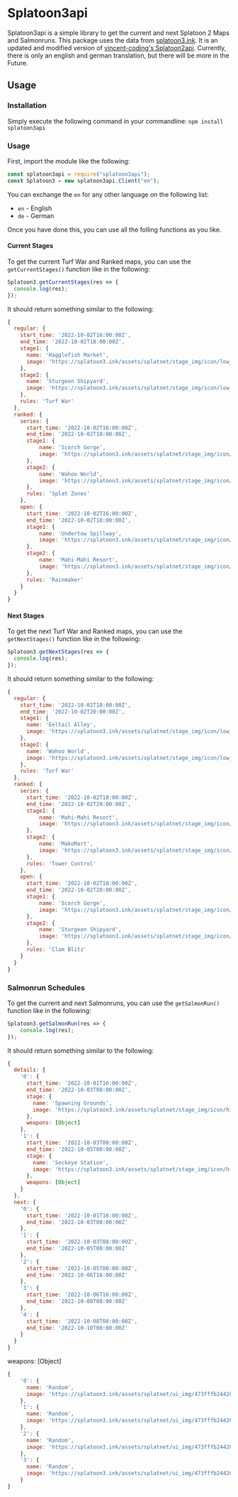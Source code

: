 # Splatoon3api
Splatoon3api is a simple library to get the current and next Splatoon 2 Maps and Salmonruns. This package uses the data from [splatoon3.ink](https://splatoon3.ink/). It is an updated and modified version of [vincent-coding's Splatoon2api](https://github.com/vincent-coding/Splatoon2api). Currently, there is only an english and german translation, but there will be more in the Future.

## Usage
### Installation
Simply execute the following command in your commandline:
```npm install splatoon3api```
### Usage
First, import the module like the following:
```js
const splatoon3api = require("splatoon3api");
const Splatoon3 = new splatoon3api.Client("en");
```
You can exchange the `en` for any other language on the following list:
- `en` - English
- `de` - German

Once you have done this, you can use all the folling functions as you like.

#### Current Stages
To get the current Turf War and Ranked maps, you can use the `getCurrentStages()` function like in the following:
```js
Splatoon3.getCurrentStages(res => {
  console.log(res);
});
```
It should return something similar to the following:
```js
{
  regular: {
    start_time: '2022-10-02T16:00:00Z',
    end_time: '2022-10-02T18:00:00Z',
    stage1: {
      name: 'Hagglefish Market',
      image: 'https://splatoon3.ink/assets/splatnet/stage_img/icon/low_resolution/8dc2f16d39c630bab40cead5b2485ca3559e829d0d3de0c2232c7a62fefb5fa9_1.png'
    },
    stage2: {
      name: 'Sturgeon Shipyard',
      image: 'https://splatoon3.ink/assets/splatnet/stage_img/icon/low_resolution/48684c69d5c5a4ffaf16b712a4895545a8d01196115d514fc878ce99863bb3e9_1.png'
    },
    rules: 'Turf War'
  },
  ranked: {
    series: {
      start_time: '2022-10-02T16:00:00Z',
      end_time: '2022-10-02T18:00:00Z',
      stage1: {
          name: 'Scorch Gorge',
          image: 'https://splatoon3.ink/assets/splatnet/stage_img/icon/low_resolution/35f9ca08ccc2bf759774ab2cb886567c117b9287875ca92fb590c1294ddcdc1e_1.png'
      },
      stage2: {
          name: 'Wahoo World',
          image: 'https://splatoon3.ink/assets/splatnet/stage_img/icon/low_resolution/61ea801fa4ed32360dcaf83986222ded46a72dbf56194acc6d0cf4659a92ba85_1.png'
      },
      rules: 'Splat Zones'
    },
    open: {
      start_time: '2022-10-02T16:00:00Z',
      end_time: '2022-10-02T18:00:00Z',
      stage1: {
          name: 'Undertow Spillway',
          image: 'https://splatoon3.ink/assets/splatnet/stage_img/icon/low_resolution/9b1c17b2075479d0397d2fb96efbc6fa3a28900712920e5fe1e9dfc59c6abc5c_1.png'
      },
      stage2: {
          name: 'Mahi-Mahi Resort',
          image: 'https://splatoon3.ink/assets/splatnet/stage_img/icon/low_resolution/8273118c1ffe1bf6fe031c7d8c9795dab52632c9b76e8e9f01f644ac5ae0ccc0_1.png'
      },
      rules: 'Rainmaker'
    }
  }
}
```
#### Next Stages
To get the next Turf War and Ranked maps, you can use the `getNextStages()` function like in the following:
```js
Splatoon3.getNextStages(res => {
  console.log(res);
});
```
It should return something similar to the following:
```js
{
  regular: {
    start_time: '2022-10-02T18:00:00Z',
    end_time: '2022-10-02T20:00:00Z',
    stage1: {
      name: 'Eeltail Alley',
      image: 'https://splatoon3.ink/assets/splatnet/stage_img/icon/low_resolution/898e1ae6c737a9d44552c7c81f9b710676492681525c514eadc68a6780aa52af_1.png'
    },
    stage2: {
      name: 'Wahoo World',
      image: 'https://splatoon3.ink/assets/splatnet/stage_img/icon/low_resolution/61ea801fa4ed32360dcaf83986222ded46a72dbf56194acc6d0cf4659a92ba85_1.png'
    },
    rules: 'Turf War'
  },
  ranked: {
    series: {
      start_time: '2022-10-02T18:00:00Z',
      end_time: '2022-10-02T20:00:00Z',
      stage1: {
          name: 'Mahi-Mahi Resort',
          image: 'https://splatoon3.ink/assets/splatnet/stage_img/icon/low_resolution/8273118c1ffe1bf6fe031c7d8c9795dab52632c9b76e8e9f01f644ac5ae0ccc0_1.png'
      },
      stage2: {
          name: 'MakoMart',
          image: 'https://splatoon3.ink/assets/splatnet/stage_img/icon/low_resolution/a8ba96c3dbd015b7bc6ea4fa067245c4e9aee62b6696cb41e02d35139dd21fe7_1.png'
      },
      rules: 'Tower Control'
    },
    open: {
      start_time: '2022-10-02T18:00:00Z',
      end_time: '2022-10-02T20:00:00Z',
      stage1: {
          name: 'Scorch Gorge',
          image: 'https://splatoon3.ink/assets/splatnet/stage_img/icon/low_resolution/35f9ca08ccc2bf759774ab2cb886567c117b9287875ca92fb590c1294ddcdc1e_1.png'
      },
      stage2: {
          name: 'Sturgeon Shipyard',
          image: 'https://splatoon3.ink/assets/splatnet/stage_img/icon/low_resolution/48684c69d5c5a4ffaf16b712a4895545a8d01196115d514fc878ce99863bb3e9_1.png'
      },
      rules: 'Clam Blitz'
    }
  }
}
```

### Salmonrun Schedules
To get the current and next Salmonruns, you can use the ``getSalmonRun()`` function like in the following:
```js
Splatoon3.getSalmonRun(res => {
    console.log(res);
});
```
It should return something similar to the following:
```js
{
  details: {
    '0': {
      start_time: '2022-10-01T16:00:00Z',
      end_time: '2022-10-03T08:00:00Z',
      stage: {
        name: 'Spawning Grounds',
        image: 'https://splatoon3.ink/assets/splatnet/stage_img/icon/high_resolution/be584c7c7f547b8cbac318617f646680541f88071bc71db73cd461eb3ea6326e_0.png'
      },
      weapons: [Object]
    },
    '1': {
      start_time: '2022-10-03T08:00:00Z',
      end_time: '2022-10-05T00:00:00Z',
      stage: {
        name: 'Sockeye Station',
        image: 'https://splatoon3.ink/assets/splatnet/stage_img/icon/high_resolution/3418d2d89ef84288c78915b9acb63b4ad48df7bfcb48c27d6597920787e147ec_0.png'
      },
      weapons: [Object]
    }
  },
  next: {
    '0': {
      start_time: '2022-10-01T16:00:00Z',
      end_time: '2022-10-03T08:00:00Z'
    },
    '1': {
      start_time: '2022-10-03T08:00:00Z',
      end_time: '2022-10-05T00:00:00Z'
    },
    '2': {
      start_time: '2022-10-05T00:00:00Z',
      end_time: '2022-10-06T16:00:00Z'
    },
    '3': {
      start_time: '2022-10-06T16:00:00Z',
      end_time: '2022-10-08T08:00:00Z'
    },
    '4': {
      start_time: '2022-10-08T08:00:00Z',
      end_time: '2022-10-10T00:00:00Z'
    }
  }
}
```
weapons: [Object]
```js
{
    '0': {
      name: 'Random',
      image: 'https://splatoon3.ink/assets/splatnet/ui_img/473fffb2442075078d8bb7125744905abdeae651b6a5b7453ae295582e45f7d1_0.png'     
    },
    '1': {
      name: 'Random',
      image: 'https://splatoon3.ink/assets/splatnet/ui_img/473fffb2442075078d8bb7125744905abdeae651b6a5b7453ae295582e45f7d1_0.png'     
    },
    '2': {
      name: 'Random',
      image: 'https://splatoon3.ink/assets/splatnet/ui_img/473fffb2442075078d8bb7125744905abdeae651b6a5b7453ae295582e45f7d1_0.png'     
    },
    '3': {
      name: 'Random',
      image: 'https://splatoon3.ink/assets/splatnet/ui_img/473fffb2442075078d8bb7125744905abdeae651b6a5b7453ae295582e45f7d1_0.png'     
    }
}
```



